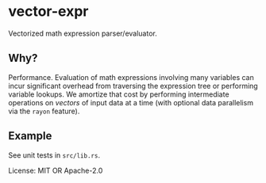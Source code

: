 # vector-expr

Vectorized math expression parser/evaluator.

## Why?

Performance. Evaluation of math expressions involving many variables can
incur significant overhead from traversing the expression tree or performing
variable lookups. We amortize that cost by performing intermediate
operations on _vectors_ of input data at a time (with optional data
parallelism via the `rayon` feature).

## Example

See unit tests in `src/lib.rs`.

License: MIT OR Apache-2.0
